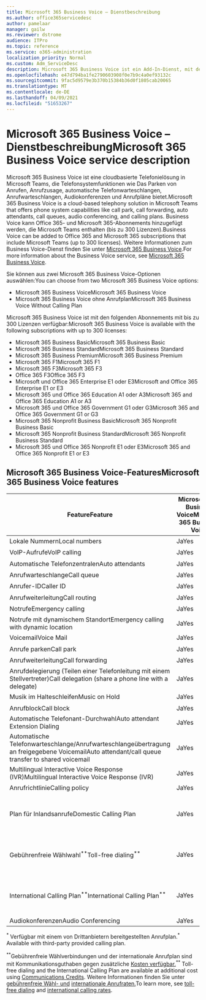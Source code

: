 ```yaml
---
title: Microsoft 365 Business Voice – Dienstbeschreibung
ms.author: office365servicedesc
author: pamelaar
manager: gailw
ms.reviewer: dstrome
audience: ITPro
ms.topic: reference
ms.service: o365-administration
localization_priority: Normal
ms.custom: Adm_ServiceDesc
description: Microsoft 365 Business Voice ist ein Add-In-Dienst, mit dem Sie Microsoft Teams für Telefonanrufe verwenden können. Dadurch werden Telefonsystem, Anrufplan für Inland, SMS und Audiokonferenzen kombiniert.
ms.openlocfilehash: e47d794ba1fe2790603908f0e7b9c4a0ef93132c
ms.sourcegitcommit: 9fac5d9579e3b370b15384b36d0f1805cab20065
ms.translationtype: MT
ms.contentlocale: de-DE
ms.lasthandoff: 04/09/2021
ms.locfileid: "51653267"
---
```

# <a name="microsoft-365-business-voice-service-description"></a><span data-ttu-id="a2752-104">Microsoft 365 Business Voice – Dienstbeschreibung</span><span class="sxs-lookup"><span data-stu-id="a2752-104">Microsoft 365 Business Voice service description</span></span>

<span data-ttu-id="a2752-105">Microsoft 365 Business Voice ist eine cloudbasierte Telefonielösung in Microsoft Teams, die Telefonsystemfunktionen wie Das Parken von Anrufen, Anrufzusage, automatische Telefonwarteschlangen, Anrufwarteschlangen, Audiokonferenzen und Anrufpläne bietet.</span><span class="sxs-lookup"><span data-stu-id="a2752-105">Microsoft 365 Business Voice is a cloud-based telephony solution in Microsoft Teams that offers phone system capabilities like call park, call forwarding, auto attendants, call queues, audio conferencing, and calling plans.</span></span> <span data-ttu-id="a2752-106">Business Voice kann Office 365- und Microsoft 365-Abonnements hinzugefügt werden, die Microsoft Teams enthalten (bis zu 300 Lizenzen).</span><span class="sxs-lookup"><span data-stu-id="a2752-106">Business Voice can be added to Office 365 and Microsoft 365 subscriptions that include Microsoft Teams (up to 300 licenses).</span></span> <span data-ttu-id="a2752-107">Weitere Informationen zum Business Voice-Dienst finden Sie unter [Microsoft 365 Business Voice](/MicrosoftTeams/business-voice/whats-business-voice).</span><span class="sxs-lookup"><span data-stu-id="a2752-107">For more information about the Business Voice service, see [Microsoft 365 Business Voice](/MicrosoftTeams/business-voice/whats-business-voice).</span></span>

<span data-ttu-id="a2752-108">Sie können aus zwei Microsoft 365 Business Voice-Optionen auswählen:</span><span class="sxs-lookup"><span data-stu-id="a2752-108">You can choose from two Microsoft 365 Business Voice options:</span></span>

- <span data-ttu-id="a2752-109">Microsoft 365 Business Voice</span><span class="sxs-lookup"><span data-stu-id="a2752-109">Microsoft 365 Business Voice</span></span>
- <span data-ttu-id="a2752-110">Microsoft 365 Business Voice ohne Anrufplan</span><span class="sxs-lookup"><span data-stu-id="a2752-110">Microsoft 365 Business Voice Without Calling Plan</span></span>

<span data-ttu-id="a2752-111">Microsoft 365 Business Voice ist mit den folgenden Abonnements mit bis zu 300 Lizenzen verfügbar:</span><span class="sxs-lookup"><span data-stu-id="a2752-111">Microsoft 365 Business Voice is available with the following subscriptions with up to 300 licenses:</span></span>

- <span data-ttu-id="a2752-112">Microsoft 365 Business Basic</span><span class="sxs-lookup"><span data-stu-id="a2752-112">Microsoft 365 Business Basic</span></span>
- <span data-ttu-id="a2752-113">Microsoft 365 Business Standard</span><span class="sxs-lookup"><span data-stu-id="a2752-113">Microsoft 365 Business Standard</span></span>
- <span data-ttu-id="a2752-114">Microsoft 365 Business Premium</span><span class="sxs-lookup"><span data-stu-id="a2752-114">Microsoft 365 Business Premium</span></span>
- <span data-ttu-id="a2752-115">Microsoft 365 F1</span><span class="sxs-lookup"><span data-stu-id="a2752-115">Microsoft 365 F1</span></span>
- <span data-ttu-id="a2752-116">Microsoft 365 F3</span><span class="sxs-lookup"><span data-stu-id="a2752-116">Microsoft 365 F3</span></span>
- <span data-ttu-id="a2752-117">Office 365 F3</span><span class="sxs-lookup"><span data-stu-id="a2752-117">Office 365 F3</span></span>
- <span data-ttu-id="a2752-118">Microsoft und Office 365 Enterprise E1 oder E3</span><span class="sxs-lookup"><span data-stu-id="a2752-118">Microsoft and Office 365 Enterprise E1 or E3</span></span>
- <span data-ttu-id="a2752-119">Microsoft 365 und Office 365 Education A1 oder A3</span><span class="sxs-lookup"><span data-stu-id="a2752-119">Microsoft 365 and Office 365 Education A1 or A3</span></span>
- <span data-ttu-id="a2752-120">Microsoft 365 und Office 365 Government G1 oder G3</span><span class="sxs-lookup"><span data-stu-id="a2752-120">Microsoft 365 and Office 365 Government G1 or G3</span></span>
- <span data-ttu-id="a2752-121">Microsoft 365 Nonprofit Business Basic</span><span class="sxs-lookup"><span data-stu-id="a2752-121">Microsoft 365 Nonprofit Business Basic</span></span>
- <span data-ttu-id="a2752-122">Microsoft 365 Nonprofit Business Standard</span><span class="sxs-lookup"><span data-stu-id="a2752-122">Microsoft 365 Nonprofit Business Standard</span></span>
- <span data-ttu-id="a2752-123">Microsoft 365 und Office 365 Nonprofit E1 oder E3</span><span class="sxs-lookup"><span data-stu-id="a2752-123">Microsoft 365 and Office 365 Nonprofit E1 or E3</span></span>

## <a name="microsoft-365-business-voice-features"></a><span data-ttu-id="a2752-124">Microsoft 365 Business Voice-Features</span><span class="sxs-lookup"><span data-stu-id="a2752-124">Microsoft 365 Business Voice features</span></span>

| <span data-ttu-id="a2752-125">Feature</span><span class="sxs-lookup"><span data-stu-id="a2752-125">Feature</span></span> | <span data-ttu-id="a2752-126">Microsoft 365 Business Voice</span><span class="sxs-lookup"><span data-stu-id="a2752-126">Microsoft 365 Business Voice</span></span> | <span data-ttu-id="a2752-127">Microsoft 365 Business Voice ohne Anrufplan</span><span class="sxs-lookup"><span data-stu-id="a2752-127">Microsoft 365 Business Voice Without Calling Plan</span></span> |
|--------------------------------------------------------|------------------------------|---------------------------------------------------|
| <span data-ttu-id="a2752-128">Lokale Nummern</span><span class="sxs-lookup"><span data-stu-id="a2752-128">Local numbers</span></span> | <span data-ttu-id="a2752-129">Ja</span><span class="sxs-lookup"><span data-stu-id="a2752-129">Yes</span></span> | <span data-ttu-id="a2752-130">Ja<sup>\*</sup></span><span class="sxs-lookup"><span data-stu-id="a2752-130">Yes<sup>\*</sup></span></span> |
| <span data-ttu-id="a2752-131">VoIP-Aufrufe</span><span class="sxs-lookup"><span data-stu-id="a2752-131">VoIP calling</span></span> | <span data-ttu-id="a2752-132">Ja</span><span class="sxs-lookup"><span data-stu-id="a2752-132">Yes</span></span> | <span data-ttu-id="a2752-133">Ja<sup>\*</sup></span><span class="sxs-lookup"><span data-stu-id="a2752-133">Yes<sup>\*</sup></span></span> |
| <span data-ttu-id="a2752-134">Automatische Telefonzentralen</span><span class="sxs-lookup"><span data-stu-id="a2752-134">Auto attendants</span></span> | <span data-ttu-id="a2752-135">Ja</span><span class="sxs-lookup"><span data-stu-id="a2752-135">Yes</span></span> | <span data-ttu-id="a2752-136">Ja<sup>\*</sup></span><span class="sxs-lookup"><span data-stu-id="a2752-136">Yes<sup>\*</sup></span></span> |
| <span data-ttu-id="a2752-137">Anrufwarteschlange</span><span class="sxs-lookup"><span data-stu-id="a2752-137">Call queue</span></span> | <span data-ttu-id="a2752-138">Ja</span><span class="sxs-lookup"><span data-stu-id="a2752-138">Yes</span></span> | <span data-ttu-id="a2752-139">Ja<sup>\*</sup></span><span class="sxs-lookup"><span data-stu-id="a2752-139">Yes<sup>\*</sup></span></span> |
| <span data-ttu-id="a2752-140">Anrufer-ID</span><span class="sxs-lookup"><span data-stu-id="a2752-140">Caller ID</span></span> | <span data-ttu-id="a2752-141">Ja</span><span class="sxs-lookup"><span data-stu-id="a2752-141">Yes</span></span> | <span data-ttu-id="a2752-142">Ja<sup>\*</sup></span><span class="sxs-lookup"><span data-stu-id="a2752-142">Yes<sup>\*</sup></span></span> |
| <span data-ttu-id="a2752-143">Anrufweiterleitung</span><span class="sxs-lookup"><span data-stu-id="a2752-143">Call routing</span></span> | <span data-ttu-id="a2752-144">Ja</span><span class="sxs-lookup"><span data-stu-id="a2752-144">Yes</span></span> | <span data-ttu-id="a2752-145">Ja<sup>\*</sup></span><span class="sxs-lookup"><span data-stu-id="a2752-145">Yes<sup>\*</sup></span></span> |
| <span data-ttu-id="a2752-146">Notrufe</span><span class="sxs-lookup"><span data-stu-id="a2752-146">Emergency calling</span></span> | <span data-ttu-id="a2752-147">Ja</span><span class="sxs-lookup"><span data-stu-id="a2752-147">Yes</span></span> | <span data-ttu-id="a2752-148">Ja<sup>\*</sup></span><span class="sxs-lookup"><span data-stu-id="a2752-148">Yes<sup>\*</sup></span></span> |
| <span data-ttu-id="a2752-149">Notrufe mit dynamischem Standort</span><span class="sxs-lookup"><span data-stu-id="a2752-149">Emergency calling with dynamic location</span></span> | <span data-ttu-id="a2752-150">Ja</span><span class="sxs-lookup"><span data-stu-id="a2752-150">Yes</span></span> | <span data-ttu-id="a2752-151">Ja<sup>\*</sup></span><span class="sxs-lookup"><span data-stu-id="a2752-151">Yes<sup>\*</sup></span></span> |
| <span data-ttu-id="a2752-152">Voicemail</span><span class="sxs-lookup"><span data-stu-id="a2752-152">Voice Mail</span></span> | <span data-ttu-id="a2752-153">Ja</span><span class="sxs-lookup"><span data-stu-id="a2752-153">Yes</span></span> | <span data-ttu-id="a2752-154">Ja<sup>\*</sup></span><span class="sxs-lookup"><span data-stu-id="a2752-154">Yes<sup>\*</sup></span></span> |
| <span data-ttu-id="a2752-155">Anrufe parken</span><span class="sxs-lookup"><span data-stu-id="a2752-155">Call park</span></span> | <span data-ttu-id="a2752-156">Ja</span><span class="sxs-lookup"><span data-stu-id="a2752-156">Yes</span></span> | <span data-ttu-id="a2752-157">Ja<sup>\*</sup></span><span class="sxs-lookup"><span data-stu-id="a2752-157">Yes<sup>\*</sup></span></span> |
| <span data-ttu-id="a2752-158">Anrufweiterleitung</span><span class="sxs-lookup"><span data-stu-id="a2752-158">Call forwarding</span></span> | <span data-ttu-id="a2752-159">Ja</span><span class="sxs-lookup"><span data-stu-id="a2752-159">Yes</span></span> | <span data-ttu-id="a2752-160">Ja<sup>\*</sup></span><span class="sxs-lookup"><span data-stu-id="a2752-160">Yes<sup>\*</sup></span></span> |
| <span data-ttu-id="a2752-161">Anrufdelegierung (Teilen einer Telefonleitung mit einem Stellvertreter)</span><span class="sxs-lookup"><span data-stu-id="a2752-161">Call delegation (share a phone line with a delegate)</span></span> | <span data-ttu-id="a2752-162">Ja</span><span class="sxs-lookup"><span data-stu-id="a2752-162">Yes</span></span> | <span data-ttu-id="a2752-163">Ja<sup>\*</sup></span><span class="sxs-lookup"><span data-stu-id="a2752-163">Yes<sup>\*</sup></span></span> |
| <span data-ttu-id="a2752-164">Musik im Halteschleifen</span><span class="sxs-lookup"><span data-stu-id="a2752-164">Music on Hold</span></span> | <span data-ttu-id="a2752-165">Ja</span><span class="sxs-lookup"><span data-stu-id="a2752-165">Yes</span></span> | <span data-ttu-id="a2752-166">Ja<sup>\*</sup></span><span class="sxs-lookup"><span data-stu-id="a2752-166">Yes<sup>\*</sup></span></span> |
| <span data-ttu-id="a2752-167">Anrufblock</span><span class="sxs-lookup"><span data-stu-id="a2752-167">Call block</span></span> | <span data-ttu-id="a2752-168">Ja</span><span class="sxs-lookup"><span data-stu-id="a2752-168">Yes</span></span> | <span data-ttu-id="a2752-169">Ja<sup>\*</sup></span><span class="sxs-lookup"><span data-stu-id="a2752-169">Yes<sup>\*</sup></span></span> |
| <span data-ttu-id="a2752-170">Automatische Telefonant-Durchwahl</span><span class="sxs-lookup"><span data-stu-id="a2752-170">Auto attendant Extension Dialing</span></span> | <span data-ttu-id="a2752-171">Ja</span><span class="sxs-lookup"><span data-stu-id="a2752-171">Yes</span></span> | <span data-ttu-id="a2752-172">Ja<sup>\*</sup></span><span class="sxs-lookup"><span data-stu-id="a2752-172">Yes<sup>\*</sup></span></span> |
| <span data-ttu-id="a2752-173">Automatische Telefonwarteschlange/Anrufwarteschlangeübertragung an freigegebene Voicemail</span><span class="sxs-lookup"><span data-stu-id="a2752-173">Auto attendant/call queue transfer to shared voicemail</span></span> | <span data-ttu-id="a2752-174">Ja</span><span class="sxs-lookup"><span data-stu-id="a2752-174">Yes</span></span> | <span data-ttu-id="a2752-175">Ja<sup>\*</sup></span><span class="sxs-lookup"><span data-stu-id="a2752-175">Yes<sup>\*</sup></span></span> |
| <span data-ttu-id="a2752-176">Multilingual Interactive Voice Response (IVR)</span><span class="sxs-lookup"><span data-stu-id="a2752-176">Multilingual Interactive Voice Response (IVR)</span></span> | <span data-ttu-id="a2752-177">Ja</span><span class="sxs-lookup"><span data-stu-id="a2752-177">Yes</span></span> | <span data-ttu-id="a2752-178">Ja<sup>\*</sup></span><span class="sxs-lookup"><span data-stu-id="a2752-178">Yes<sup>\*</sup></span></span> |
| <span data-ttu-id="a2752-179">Anrufrichtlinie</span><span class="sxs-lookup"><span data-stu-id="a2752-179">Calling policy</span></span> | <span data-ttu-id="a2752-180">Ja</span><span class="sxs-lookup"><span data-stu-id="a2752-180">Yes</span></span> | <span data-ttu-id="a2752-181">Ja<sup>\*</sup></span><span class="sxs-lookup"><span data-stu-id="a2752-181">Yes<sup>\*</sup></span></span> |
| <span data-ttu-id="a2752-182">Plan für Inlandsanrufe</span><span class="sxs-lookup"><span data-stu-id="a2752-182">Domestic Calling Plan</span></span> | <span data-ttu-id="a2752-183">Ja</span><span class="sxs-lookup"><span data-stu-id="a2752-183">Yes</span></span> | <span data-ttu-id="a2752-184">Erfordert einen Anrufplan eines Drittanbieters</span><span class="sxs-lookup"><span data-stu-id="a2752-184">Requires a third-party calling plan</span></span> |
| <span data-ttu-id="a2752-185">Gebührenfreie Wählwahl<sup>\*\*</sup></span><span class="sxs-lookup"><span data-stu-id="a2752-185">Toll-free dialing<sup>\*\*</sup></span></span> | <span data-ttu-id="a2752-186">Ja</span><span class="sxs-lookup"><span data-stu-id="a2752-186">Yes</span></span> | <span data-ttu-id="a2752-187">Erfordert einen Anrufplan eines Drittanbieters</span><span class="sxs-lookup"><span data-stu-id="a2752-187">Requires a third-party calling plan</span></span> |
| <span data-ttu-id="a2752-188">International Calling Plan<sup>\*\*</sup></span><span class="sxs-lookup"><span data-stu-id="a2752-188">International Calling Plan<sup>\*\*</sup></span></span> | <span data-ttu-id="a2752-189">Ja</span><span class="sxs-lookup"><span data-stu-id="a2752-189">Yes</span></span> | <span data-ttu-id="a2752-190">Erfordert einen Anrufplan eines Drittanbieters</span><span class="sxs-lookup"><span data-stu-id="a2752-190">Requires a third-party calling plan</span></span> |
| <span data-ttu-id="a2752-191">Audiokonferenzen</span><span class="sxs-lookup"><span data-stu-id="a2752-191">Audio Conferencing</span></span> | <span data-ttu-id="a2752-192">Ja</span><span class="sxs-lookup"><span data-stu-id="a2752-192">Yes</span></span> | <span data-ttu-id="a2752-193">Ja</span><span class="sxs-lookup"><span data-stu-id="a2752-193">Yes</span></span> |

<span data-ttu-id="a2752-194"><sup>\*</sup> Verfügbar mit einem von Drittanbietern bereitgestellten Anrufplan.</span><span class="sxs-lookup"><span data-stu-id="a2752-194"><sup>\*</sup> Available with third-party provided calling plan.</span></span>

<span data-ttu-id="a2752-195"><sup>\*\*</sup>Gebührenfreie Wählverbindungen und der internationale Anrufplan sind mit Kommunikationsguthaben gegen zusätzliche [Kosten verfügbar.](/microsoftteams/what-are-communications-credits)</span><span class="sxs-lookup"><span data-stu-id="a2752-195"><sup>\*\*</sup> Toll-free dialing and the International Calling Plan are available at additional cost using [Communications Credits](/microsoftteams/what-are-communications-credits).</span></span> <span data-ttu-id="a2752-196">Weitere Informationen finden Sie unter [gebührenfreie Wähl- und](/microsoftteams/toll-free-dialing-limitations-and-restrictions) [internationale Anrufraten.](https://www.microsoft.com/microsoft-365/microsoft-teams/voice-calling?rtc=1#ow-download-rates)</span><span class="sxs-lookup"><span data-stu-id="a2752-196">To learn more, see [toll-free dialing](/microsoftteams/toll-free-dialing-limitations-and-restrictions) and [international calling rates](https://www.microsoft.com/microsoft-365/microsoft-teams/voice-calling?rtc=1#ow-download-rates).</span></span>